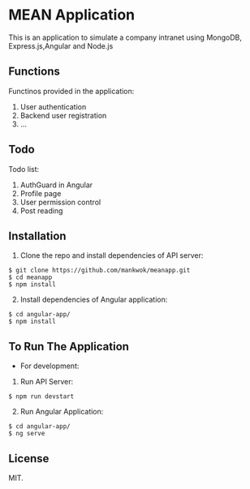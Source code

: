 # MEAN Application
This is an application to simulate a company intranet using MongoDB, Express.js,Angular and Node.js

## Functions
Functinos provided in the application:
1. User authentication
2. Backend user registration
3. ...

## Todo
Todo list:
1. AuthGuard in Angular
2. Profile page
3. User permission control 
4. Post reading

## Installation
1. Clone the repo and install dependencies of API server:
  ```
  $ git clone https://github.com/mankwok/meanapp.git
  $ cd meanapp
  $ npm install
  ```
2. Install dependencies of Angular application:
```
$ cd angular-app/
$ npm install
```

## To Run The Application
- For development:
1. Run API Server:
```
$ npm run devstart
```
2. Run Angular Application:
```
$ cd angular-app/
$ ng serve
```

## License
MIT.